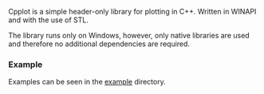 Cpplot is a simple header-only library for plotting in C++. Written in WINAPI and with the use of STL.

The library runs only on Windows, however, only native libraries are used and therefore no additional
dependencies are required.

### Example
Examples can be seen in the [example](https://github.com/ragoragino/cpplot/tree/master/examples) directory.
